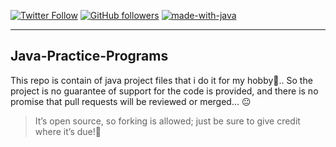 [![Twitter Follow](https://img.shields.io/twitter/follow/dhvakr?label=Twitter&style=social)](https://twitter.com/dhvakr)
[![GitHub followers](https://img.shields.io/github/followers/dhvakr.svg?label=Follow&style=social&maxAge=2592000#annee=BlackLotus)](https://github.com/dhvakr?tab=followers)
[![made-with-java](https://img.shields.io/badge/Made%20with-java-1f425f.svg)](https://www.oracle.com/java/)

---
## Java-Practice-Programs
This repo is contain of java project files that i do it for my hobby🤠.. So the project is no guarantee of support for the code is provided, and there is no promise that pull requests will be reviewed or merged... 😐

>It’s open source, so forking is allowed; just be sure to give credit where it’s due!👀
